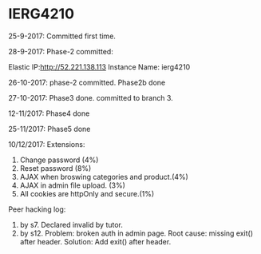 # IERG4210
25-9-2017:
Committed first time.

28-9-2017: Phase-2 committed:

Elastic IP:http://52.221.138.113 Instance Name: ierg4210

26-10-2017: phase-2 committed. Phase2b done

27-10-2017:
Phase3 done. committed to branch 3.

12-11/2017:
Phase4 done

25-11/2017:
Phase5 done

10/12/2017:
Extensions:  
1. Change password (4%)
2. Reset password (8%)
3. AJAX when broswing categories and product.(4%)
4. AJAX in admin file upload. (3%)
4. All cookies are httpOnly and secure.(1%)

Peer hacking log:
1. by s7. Declared invalid by tutor.
2. by s12. Problem: broken auth in admin page.
           Root cause: missing exit() after header.
           Solution: Add exit() after header.
